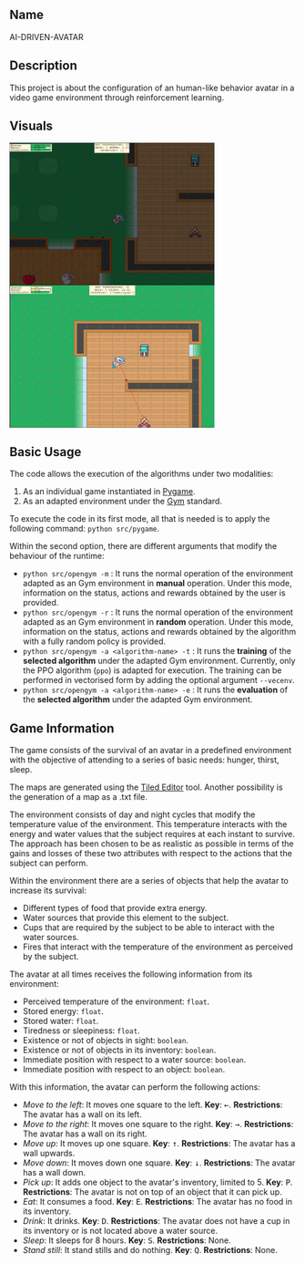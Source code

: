 ## Name

AI-DRIVEN-AVATAR

## Description

This project is about the configuration of an human-like behavior avatar in a video game environment through reinforcement learning.

## Visuals

<img align=center
     width="360" height="250"
     src="./docs/images/pygame-1.png"
     alt="Pygame-1"
/>
<img align=center
     width="360" height="250"
     src="./docs/images/pygame-2.png"
     alt="Pygame-2"
/>

## Basic Usage

The code allows the execution of the algorithms under two modalities:

1) As an individual game instantiated in [Pygame](https://www.pygame.org/news).
2) As an adapted environment under the [Gym](https://www.gymlibrary.dev/) standard.

To execute the code in its first mode, all that is needed is to apply the following command: `python src/pygame`.

Within the second option, there are different arguments that modify the behaviour of the runtime:

- `python src/opengym -m` : It runs the normal operation of the environment adapted as an Gym environment in **manual** operation. Under this mode, information on the status, actions and rewards obtained by the user is provided.
- `python src/opengym -r` : It runs the normal operation of the environment adapted as an Gym environment in **random** operation. Under this mode, information on the status, actions and rewards obtained by the algorithm with a fully random policy is provided.
- `python src/opengym -a <algorithm-name> -t` : It runs the **training** of the **selected algorithm** under the adapted Gym environment. Currently, only the PPO algorithm (`ppo`) is adapted for execution. The training can be performed in vectorised form by adding the optional argument `--vecenv`.
- `python src/opengym -a <algorithm-name> -e` : It runs the **evaluation** of the **selected algorithm** under the adapted Gym environment.

## Game Information

The game consists of the survival of an avatar in a predefined environment with the objective of attending to a series of basic needs: hunger, thirst, sleep.

The maps are generated using the [Tiled Editor](https://www.mapeditor.org/) tool. Another possibility is the generation of a map as a .txt file.

The environment consists of day and night cycles that modify the temperature value of the environment. This temperature interacts with the energy and water values that the subject requires at each instant to survive. The approach has been chosen to be as realistic as possible in terms of the gains and losses of these two attributes with respect to the actions that the subject can perform.

Within the environment there are a series of objects that help the avatar to increase its survival:

- Different types of food that provide extra energy.
- Water sources that provide this element to the subject.
- Cups that are required by the subject to be able to interact with the water sources.
- Fires that interact with the temperature of the environment as perceived by the subject.

The avatar at all times receives the following information from its environment:

- Perceived temperature of the environment: `float`.
- Stored energy: `float`.
- Stored water: `float`.
- Tiredness or sleepiness: `float`.
- Existence or not of objects in sight: `boolean`.
- Existence or not of objects in its inventory: `boolean`.
- Immediate position with respect to a water source: `boolean`.
- Immediate position with respect to an object: `boolean`.

With this information, the avatar can perform the following actions:

- *Move to the left*: It moves one square to the left. **Key**: <kbd>←</kbd>. **Restrictions**: The avatar has a wall on its left.
- *Move to the right*: It moves one square to the right. **Key**: <kbd>→</kbd>. **Restrictions**: The avatar has a wall on its right.
- *Move up*: It moves up one square. **Key**: <kbd>↑</kbd>. **Restrictions**: The avatar has a wall upwards.
- *Move down*: It moves down one square. **Key**: <kbd>↓</kbd>. **Restrictions**: The avatar has a wall down.
- *Pick up*: It adds one object to the avatar's inventory, limited to 5. **Key**: <kbd>P</kbd>. **Restrictions**: The avatar is not on top of an object that it can pick up.
- *Eat*: It consumes a food. **Key**: <kbd>E</kbd>. **Restrictions**: The avatar has no food in its inventory.
- *Drink*: It drinks. **Key**: <kbd>D</kbd>. **Restrictions**: The avatar does not have a cup in its inventory or is not located above a water source.
- *Sleep*: It sleeps for 8 hours. **Key**: <kbd>S</kbd>. **Restrictions**: None.
- *Stand still*: It stand stills and do nothing. **Key**: <kbd>Q</kbd>. **Restrictions**: None.
